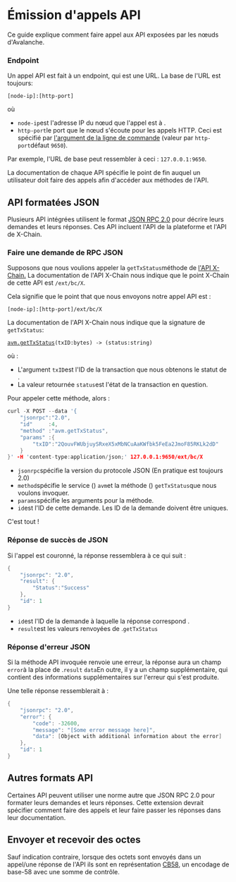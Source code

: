 # Émission d'appels API

Ce guide explique comment faire appel aux API exposées par les nœuds d'Avalanche.

### Endpoint<a id="endpoint"></a>

Un appel API est fait à un endpoint, qui est une URL. La base de l'URL est toujours:

`[node-ip]:[http-port]`

où

* `node-ip`est l'adresse IP du nœud que l'appel est à .
* `http-port`le port que le nœud s'écoute pour les appels HTTP. Ceci est spécifié par [l'argument de la ligne de commande](../references/command-line-interface.md#http-server) \(valeur par `http-port`défaut `9650`\).

Par exemple, l'URL de base peut ressembler à ceci : `127.0.0.1:9650`.

La documentation de chaque API spécifie le point de fin auquel un utilisateur doit faire des appels afin d'accéder aux méthodes de l'API.

## API formatées JSON

Plusieurs API intégrées utilisent le format [JSON RPC 2.0](https://www.jsonrpc.org/specification) pour décrire leurs demandes et leurs réponses. Ces API incluent l'API de la plateforme et l'API de X-Chain.

### Faire une demande de RPC JSON

Supposons que nous voulions appeler la `getTxStatus`méthode de [l'API X-Chain.](exchange-chain-x-chain-api.md) La documentation de l'API X-Chain nous indique que le point X-Chain de cette API est `/ext/bc/X`.

Cela signifie que le point that que nous envoyons notre appel API est :

`[node-ip]:[http-port]/ext/bc/X`

La documentation de l'API X-Chain nous indique que la signature de `getTxStatus`:

[`avm.getTxStatus`](exchange-chain-x-chain-api.md#avm-gettxstatus)`(txID:bytes) -> (status:string)`

où :

* L'argument `txID`est l'ID de la transaction que nous obtenons le statut de .
* La valeur retournée `status`est l'état de la transaction en question.

Pour appeler cette méthode, alors :

```cpp
curl -X POST --data '{
    "jsonrpc":"2.0",
    "id"     :4,
    "method" :"avm.getTxStatus",
    "params" :{
        "txID":"2QouvFWUbjuySRxeX5xMbNCuAaKWfbk5FeEa2JmoF85RKLk2dD"
    }
}' -H 'content-type:application/json;' 127.0.0.1:9650/ext/bc/X
```

* `jsonrpc`spécifie la version du protocole JSON \(En pratique est toujours 2.0\)
* `method`spécifie le service \(\) `avm`et la méthode \(\) `getTxStatus`que nous voulons invoquer.
* `params`spécifie les arguments pour la méthode.
* `id`est l'ID de cette demande. Les ID de la demande doivent être uniques.

C'est tout !

### Réponse de succès de JSON

Si l'appel est couronné, la réponse ressemblera à ce qui suit :

```cpp
{
    "jsonrpc": "2.0",
    "result": {
        "Status":"Success"
    },
    "id": 1
}
```

* `id`est l'ID de la demande à laquelle la réponse correspond .
* `result`est les valeurs renvoyées de .`getTxStatus`

### Réponse d'erreur JSON

Si la méthode API invoquée renvoie une erreur, la réponse aura un champ `error`à la place de .`result` `data`En outre, il y a un champ supplémentaire, qui contient des informations supplémentaires sur l'erreur qui s'est produite.

Une telle réponse ressemblerait à :

```cpp
{
    "jsonrpc": "2.0",
    "error": {
        "code": -32600,
        "message": "[Some error message here]",
        "data": [Object with additional information about the error]
    },
    "id": 1
}
```

## Autres formats API

Certaines API peuvent utiliser une norme autre que JSON RPC 2.0 pour formater leurs demandes et leurs réponses. Cette extension devrait spécifier comment faire des appels et leur faire passer les réponses dans leur documentation.

## Envoyer et recevoir des octes

Sauf indication contraire, lorsque des octets sont envoyés dans un appel/une réponse de l'API ils sont en représentation [CB58](https://support.avalabs.org/en/articles/4587395-what-is-cb58), un encodage de base-58 avec une somme de contrôle.

